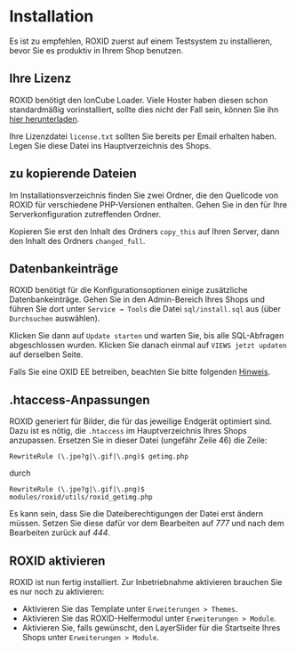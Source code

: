 # Installation

Es ist zu empfehlen, ROXID zuerst auf einem Testsystem zu installieren, bevor Sie es produktiv in Ihrem Shop benutzen.


## Ihre Lizenz

ROXID benötigt den IonCube Loader. Viele Hoster haben diesen schon standardmäßig vorinstalliert, sollte dies nicht der Fall sein, können Sie ihn [hier herunterladen](http://www.ioncube.com/loaders.php).

Ihre Lizenzdatei `license.txt` sollten Sie bereits per Email erhalten haben. Legen Sie diese Datei ins Hauptverzeichnis des Shops.


## zu kopierende Dateien

Im Installationsverzeichnis finden Sie zwei Ordner, die den Quellcode von ROXID für verschiedene PHP-Versionen enthalten. Gehen Sie in den für Ihre Serverkonfiguration zutreffenden Ordner.

Kopieren Sie erst den Inhalt des Ordners `copy_this` auf Ihren Server, dann den Inhalt des Ordners `changed_full`.


## Datenbankeinträge

ROXID benötigt für die Konfigurationsoptionen einige zusätzliche Datenbankeinträge. Gehen Sie in den Admin-Bereich Ihres Shops und führen Sie dort unter `Service → Tools` die Datei `sql/install.sql` aus (über `Durchsuchen` auswählen).

Klicken Sie dann auf `Update starten` und warten Sie, bis alle SQL-Abfragen abgeschlossen wurden.
Klicken Sie danach einmal auf `VIEWS jetzt updaten` auf derselben Seite.

Falls Sie eine OXID EE betreiben, beachten Sie bitte folgenden [Hinweis](ee.md).


## .htaccess-Anpassungen

ROXID generiert für Bilder, die für das jeweilige Endgerät optimiert sind.
Dazu ist es nötig, die `.htaccess` im Hauptverzeichnis Ihres Shops anzupassen.
Ersetzen Sie in dieser Datei (ungefähr Zeile 46) die Zeile:

```apacheconf
RewriteRule (\.jpe?g|\.gif|\.png)$ getimg.php
```

durch

```apacheconf
RewriteRule (\.jpe?g|\.gif|\.png)$ modules/roxid/utils/roxid_getimg.php
```

Es kann sein, dass Sie die Dateiberechtigungen der Datei erst ändern müssen. Setzen Sie diese dafür vor dem Bearbeiten auf *777* und nach dem Bearbeiten zurück auf *444*.


## ROXID aktivieren

ROXID ist nun fertig installiert. Zur Inbetriebnahme aktivieren brauchen Sie es nur noch zu aktivieren:

* Aktivieren Sie das Template unter `Erweiterungen > Themes`.
* Aktivieren Sie das ROXID-Helfermodul unter `Erweiterungen > Module`.
* Aktivieren Sie, falls gewünscht, den LayerSlider für die Startseite Ihres Shops unter `Erweiterungen > Module`.
